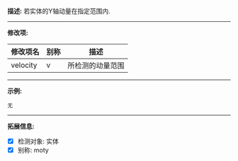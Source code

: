 **描述:** 若实体的Y轴动量在指定范围内.

---

**修改项:**

| 修改项名  | 别称           | 描述                      |
| --------- | -------------- | ------------------------- |
| velocity | v | 所检测的动量范围 |

---

**示例:**

```
无
```

---

**拓展信息:**

- [x] 检测对象: 实体
- [x] 别称: moty